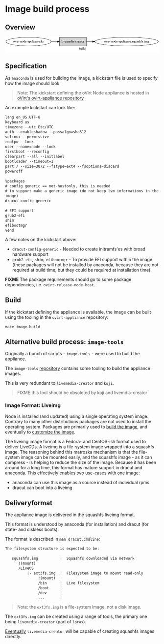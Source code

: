 # Image build process

## Overview


![](imgs/build-flow.dot.png)


## Specification

As `anaconda` is used for building the image, a kickstart file is used to specify how the image should look.

> Note: The kickstart defining the oVirt Node appliance is hosted in [oVirt's ovirt-appliance repository](https://gerrit.ovirt.org/gitweb?p=ovirt-appliance.git;a=blob;f=node-appliance/ovirt-node-appliance.ks;hb=HEAD)

An example kickstart can look like:

    lang en_US.UTF-8
    keyboard us
    timezone --utc Etc/UTC
    auth --enableshadow --passalgo=sha512
    selinux --permissive
    rootpw --lock
    user --name=node --lock
    firstboot --reconfig
    clearpart --all --initlabel
    bootloader --timeout=1
    part / --size=3072 --fstype=ext4 --fsoptions=discard
    poweroff
    
    %packages
    # config generic == not-hostonly, this is needed
    # to support make a generic image (do not keep lvm informations in the image)
    dracut-config-generic
    
    # EFI support
    grub2-efi
    shim
    efibootmgr
    %end

A few notes on the kickstart above:

* `dracut-config-generic` - Needed to create initramfs'es with broad hardware support
* `grub2-efi`, `shim`, `efibootmgr` - To provide EFI support within the image (these packages will not be installed by anaconda, because they are not required at build time, but they could be required at installation time).

**FIXME** The package requirements should go to some package dependencies, i.e. `ovirt-release-node-host`.

## Build

If the kickstart defining the appliance is available, the image can be built using the tooling in the `ovirt-appliance` repository:

    make image-build


## Alternative build process: `image-tools`

Originally a bunch of scripts - `image-tools` - were used to build the appliance.

The `image-tools` [repository](https://github.com/fabiand/image-tools) contains some tooling to build the appliance images.

This is very redundant to `livemedia-creator` and `koji`.

> FIXME this tool should be obsoleted by koji and livemdia-creator

### Image Format: Liveimg

Node is installed (and updated) using a single operating system image.
Contrary to many other distributions packages are not used to install the operating system. Packages are primarily used to [build the image](build.md), and eventually to [customize the image](impl.md).

The liveimg image format is a Fedora- and CentOS-ish format used to deliver LiveCDs.
A liveimg is a file-system image wrapped into a squashfs image.
The reasoning behind this matroska mechanism is that the file-system image can be mounted easily, and the squashfs image - as it can compress - is helping to reduce the size of the image.
Because it has been around for a long time, this format has mature support in dracut and anaconda.
This effectively enables two use-cases with one image:

* anaconda can use this image as a source instead of individual rpms
* dracut can boot into a liveimg


## Deliveryformat

The appliance image is delivered in the squashfs liveimg format.

This format is understood by anaconda (for installation) and dracut (for state- and diskless boots).

The format is described in `man dracut.cmdline`:

    The filesystem structure is expected to be:

       squashfs.img          |  Squashfs downloaded via network
          !(mount)
          /LiveOS
              |- ext3fs.img  |  Filesystem image to mount read-only
                   !(mount)
                   /bin      |  Live filesystem
                   /boot     |
                   /dev      |
                   ...       |

> Note: the `ext3fs.img` is a file-system image, not a disk image.

The `ext3fs.img` can be created using a range of tools, the primary one being `livemedia-creator` (part of `lorax`).

[Eventually](https://bugzilla.redhat.com/show_bug.cgi?id=1282496) `livemedia-creator` will be capable of creating squashfs images directly.